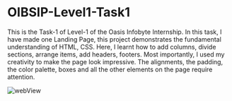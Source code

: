 # OIBSIP-Level1-Task1

This is the Task-1 of Level-1 of the Oasis Infobyte Internship. In this task, I have made one Landing Page, this project demonstrates the fundamental understanding of HTML, CSS. Here, I learnt how to add columns, divide sections, arrange items, add headers, footers. Most importantly, I used my creativity to make the page look impressive. The alignments, the padding, the color palette, boxes and all the other elements on the page require attention.


![webView](https://user-images.githubusercontent.com/24876976/162782778-01d9bebc-7035-411b-9a9f-c6bb97505295.png)
